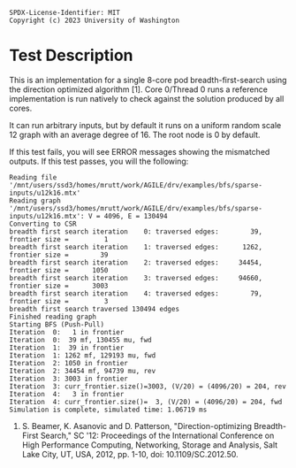 <!--
  ~ SPDX-License-Identifier: MIT
  ~ Copyright (c) 2023. University of Texas at Austin. All rights reserved.
  -->

```
SPDX-License-Identifier: MIT
Copyright (c) 2023 University of Washington
```

# Test Description

This is an implementation for a single 8-core pod breadth-first-search using the direction optimized algorithm [1].
Core 0/Thread 0 runs a reference implementation is run natively to check against the solution produced by all cores.

It can run arbitrary inputs, but by default it runs on a uniform random scale 12 graph with an average degree of 16.
The root node is 0 by default.

If this test fails, you will see ERROR messages showing the mismatched outputs.
If this test passes, you will the following:
```
Reading file '/mnt/users/ssd3/homes/mrutt/work/AGILE/drv/examples/bfs/sparse-inputs/u12k16.mtx'
Reading graph '/mnt/users/ssd3/homes/mrutt/work/AGILE/drv/examples/bfs/sparse-inputs/u12k16.mtx': V = 4096, E = 130494
Converting to CSR
breadth first search iteration    0: traversed edges:        39, frontier size =         1
breadth first search iteration    1: traversed edges:      1262, frontier size =        39
breadth first search iteration    2: traversed edges:     34454, frontier size =      1050
breadth first search iteration    3: traversed edges:     94660, frontier size =      3003
breadth first search iteration    4: traversed edges:        79, frontier size =         3
breadth first search traversed 130494 edges
Finished reading graph
Starting BFS (Push-Pull)
Iteration  0:   1 in frontier
Iteration  0:  39 mf, 130455 mu, fwd
Iteration  1:  39 in frontier
Iteration  1: 1262 mf, 129193 mu, fwd
Iteration  2: 1050 in frontier
Iteration  2: 34454 mf, 94739 mu, rev
Iteration  3: 3003 in frontier
Iteration  3: curr_frontier.size()=3003, (V/20) = (4096/20) = 204, rev
Iteration  4:   3 in frontier
Iteration  4: curr_frontier.size()=  3, (V/20) = (4096/20) = 204, fwd
Simulation is complete, simulated time: 1.06719 ms
```

1. S. Beamer, K. Asanovic and D. Patterson, "Direction-optimizing Breadth-First Search," SC '12: Proceedings of the International Conference on High Performance Computing, Networking, Storage and Analysis, Salt Lake City, UT, USA, 2012, pp. 1-10, doi: 10.1109/SC.2012.50.

